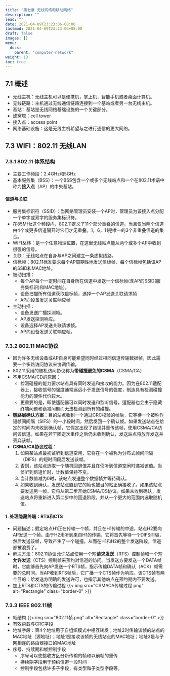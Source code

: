 ```yaml
---
title: "第七章 无线网络和移动网络"
description: ""
lead: ""
date: 2021-04-09T23:23:06+08:00
lastmod: 2021-04-09T23:23:06+08:00
draft: false
images: []
menu: 
  docs:
    parent: "computer-network"
weight: 13
toc: true
---
```


## 7.1 概述

+ 无线主机：无线主机可以是便携机，掌上机，智能手机或者桌面计算机。
+ 无线链路：主机通过无线通信链路连接到一个基站或者另一台无线主机。
+ 基站：基站是无线网络基础设施的一个关键部分。
+ 蜂窝塔：cell tower
+ 接入点：access point
+ 网络基础设施：这是无线主机希望与之进行通信的更大网络。

## 7.3 WIFI：802.11 无线LAN

### 7.3.1 802.11 体系结构

+ 主要工作频段：2.4GHz和5GHz
+ 基本服务集（BSS）：一个BSS包含一个或多个无线站点和一个在802.11术语中称为**接入点**（AP）的中央基站。

#### 信道与关联

+ 服务集标识符（SSID）：当网络管理员安装一个AP时，管理员为该接入点分配一个单字或双字的服务集标识符。
+ 在85MHz这个频段内，802.11定义了11个部分重叠的信道。当且仅当两个信道由4个或更多信道隔开时它们才无重叠。1，6，11是唯一的3个非重叠信道的集合。
+ WIFI丛林：是一个任意物理位置，在这里无线站点能从两个或多个AP中收到很强的信号。
+ 关联：无线站点在自身与AP之间建立一条虚拟线路。
+ 信标帧：802.11标准要求每个AP周期性地发送信标帧，每个信标帧包括该AP的SSID和MAC地址。
+ 被动扫描：
  + 每个AP每个一定时间在自身所在信道中发送一个信标帧(含AP的SSID(服务集标识)和MAC地址)。
  + 设备扫描所有信道获取信标帧，选择一个AP发送关联请求帧
  + AP向设备发送关联响应帧
+ 主动扫描：
  + 设备发送广播探测帧。
  + AP发送探测响应。
  + 设备选择AP发送关联请求帧。
  + AP向设备发送关联响应帧。

### 7.3.2 802.11 MAC协议

+ 因为许多无线设备或AP自身可能希望同时经过相同信道传输数据帧，因此需要一个多路访问协议来协调传输。
+ 802.11采用的随机访问协议称为**带碰撞避免的CSMA**（CSMA/CA）
+ 不用CSMA/CD的原因：
  + 检测碰撞的能力要求站点具有同时发送和接收的能力。因为在802.11适配器上，接收信号的强度通常远远小于发送信号的强度，制造具有检测碰撞能力的硬件代价较大。
  + 更重要的是，即使适配器可以同时发送和监听信号，适配器也会由于隐藏终端问题和衰减问题而无法检测到所有的碰撞。
+ **链路层确认方案**：目的站点收到一个通过CRC校验的帧后，它等待一个被称作短帧间间隔（SIFS）的一小段时间，然后发回一个确认帧。如果发送站点在给定的时间内未收到确认帧，它假定出现了错误并重传该帧，使用CSMA/CA访问该信道。如果在若干固定次重传之后仍未收到确认，发送站点将放弃发送并丢弃该帧。
+ **CSMA/CA协议过程**：
  1. 如果某站点最初监听到信道空闲，它将在一个被称为分布式帧间间隔（DIFS）的短时间段后发送该帧。
  2. 否则，该站点选取一个随机回退值并且在侦听到信道空闲时递减该值。当侦听到信道忙时，计数值保持不变。
  3. 当计数值减为0时，该站点发送整个数据帧并等待确认。
  4. 如果收到确认，发送站点直到它的帧也被目的站正确接收了。如果该站点要发送另一帧，它将从第二步开始CSMA/CS协议。如果未收到确认，发送站点将重新进入第二步中的回退阶段，并从一个更大的范围内选取随机值。

#### 1. 处理隐藏终端：RTS和CTS

+ 问题描述；假定站点H1正在传输一个帧，并且在H1传输的中途，站点H2要向AP发送一个帧。由于H2未听到来自H1的传输，它将首先等待一个DIFS间隔，然后发送该帧，导致产生了一个碰撞。从而在H1和H2的整个发送阶段，信道都被浪费了。
+ 解决方法：802.11协议允许站点使用一个短**请求发送**（RTS）控制帧和一个短**允许发送**（CTS）控制帧来预约对信道的访问。当发送方要发送一个DATA帧时，它能够首先向AP发送一个RTS帧，指示传输DATA帧和确认（ACK）帧需要的总时间。当AP收到RTS帧后，它广播一个CTS帧作为响应。该CTS帧有两个目的：给发送方明确的发送许可，也指示其他站点在预约期内不要发送。
+ 加上RTS和CTS的传输过程
  {{< img src="CSMACA传输过程.png" alt="Rectangle" class="border-0" >}}

### 7.3.3 IEEE 802.11帧

+ 帧结构
  {{< img src="802.11帧.png" alt="Rectangle" class="border-0" >}}
+ 有效荷载与CRC字段
+ 地址字段：第4个地址用于自组织模式中相互转发；地址2时传输该帧的站点的MAC地址（源地址）；地址1是接收该帧的无线站点的MAC地址；地址3是与子网相连的路由器接口的MAC地址
+ 序号、持续期和帧控制字段
  + 序号可以使接收方区分新传输的帧和以前帧的重传
  + 持续期字段用于预约信道一段时间
  + 控制字段包括许多子字段，有类型和子类型字段等。
